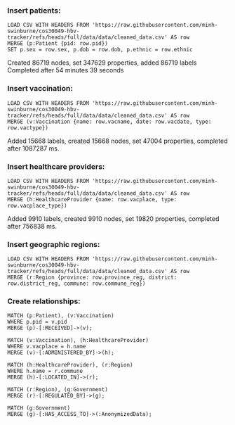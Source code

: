 ### Insert patients:
```
LOAD CSV WITH HEADERS FROM 'https://raw.githubusercontent.com/minh-swinburne/cos30049-hbv-tracker/refs/heads/full/data/data/cleaned_data.csv' AS row
MERGE (p:Patient {pid: row.pid})
SET p.sex = row.sex, p.dob = row.dob, p.ethnic = row.ethnic
```
Created 86719 nodes, set 347629 properties, added 86719 labels
Completed after 54 minutes 39 seconds

### Insert vaccination:
```
LOAD CSV WITH HEADERS FROM 'https://raw.githubusercontent.com/minh-swinburne/cos30049-hbv-tracker/refs/heads/full/data/data/cleaned_data.csv' AS row
MERGE (v:Vaccination {name: row.vacname, date: row.vacdate, type: row.vactype})
```
Added 15668 labels, created 15668 nodes, set 47004 properties, completed after 1087287 ms.

### Insert healthcare providers:
```
LOAD CSV WITH HEADERS FROM 'https://raw.githubusercontent.com/minh-swinburne/cos30049-hbv-tracker/refs/heads/full/data/data/cleaned_data.csv' AS row
MERGE (h:HealthcareProvider {name: row.vacplace, type: row.vacplace_type})
```
Added 9910 labels, created 9910 nodes, set 19820 properties, completed after 756838 ms.

### Insert geographic regions:
```
LOAD CSV WITH HEADERS FROM 'https://raw.githubusercontent.com/minh-swinburne/cos30049-hbv-tracker/refs/heads/full/data/data/cleaned_data.csv' AS row
MERGE (r:Region {province: row.province_reg, district: row.district_reg, commune: row.commune_reg})
```

### Create relationships:
```
MATCH (p:Patient), (v:Vaccination)
WHERE p.pid = v.pid
MERGE (p)-[:RECEIVED]->(v);

MATCH (v:Vaccination), (h:HealthcareProvider)
WHERE v.vacplace = h.name
MERGE (v)-[:ADMINISTERED_BY]->(h);

MATCH (h:HealthcareProvider), (r:Region)
WHERE h.name = r.commune
MERGE (h)-[:LOCATED_IN]->(r);

MATCH (r:Region), (g:Government)
MERGE (r)-[:REGULATED_BY]->(g);

MATCH (g:Government)
MERGE (g)-[:HAS_ACCESS_TO]->(:AnonymizedData);
```
